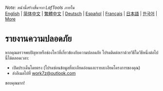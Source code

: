 <i>Note: หน้านี้สร้างขึ้นจาก LafTools ภายใน</i> <br/> [English](/docs/en_US/SECURITY.md)  |  [简体中文](/docs/zh_CN/SECURITY.md)  |  [繁體中文](/docs/zh_HK/SECURITY.md)  |  [Deutsch](/docs/de/SECURITY.md)  |  [Español](/docs/es/SECURITY.md)  |  [Français](/docs/fr/SECURITY.md)  |  [日本語](/docs/ja/SECURITY.md)  |  [한국어](/docs/ko/SECURITY.md) | [More](/docs/) <br/>

# รายงานความปลอดภัย

หากคุณตรวจพบปัญหาหรือช่องโหว่ที่เกี่ยวข้องกับความปลอดภัย โปรดติดต่อเราด้วยวิธีใดวิธีหนึ่งต่อไปนี้ได้ตลอดเวลา:

- เปิดประเด็นโดยตรง (โปรดซ่อนข้อมูลที่ละเอียดอ่อนและรายละเอียดโครงการของคุณ)
- ส่งอีเมลไปที่ work7z@outlook.com

ขอบคุณมาก!
